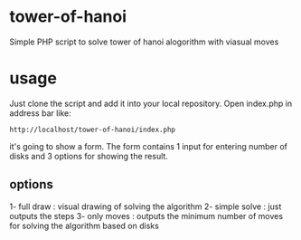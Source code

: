 # tower-of-hanoi
Simple PHP script to solve tower of hanoi alogorithm with viasual moves

# usage
Just clone the script and add it into your local repository. Open index.php in address bar like:
```
http://localhost/tower-of-hanoi/index.php
```

it's going to show a form.
The form contains 1 input for entering number of disks and 3 options for showing the result.

## options

1- full draw : visual drawing of solving the algorithm
2- simple solve : just outputs the steps
3- only moves : outputs the minimum number of moves for solving the algorithm based on disks

